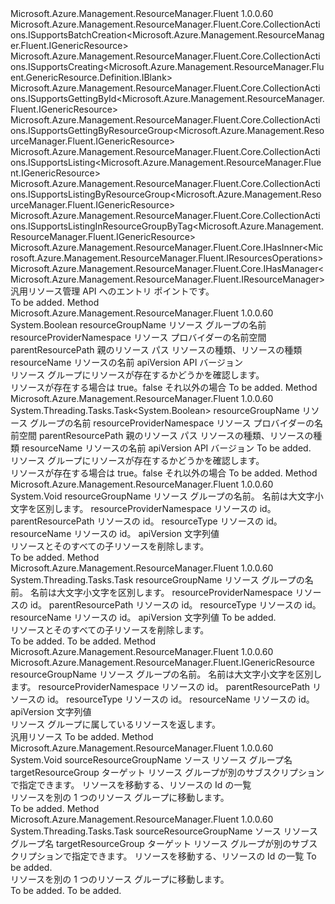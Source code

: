 <Type Name="IGenericResources" FullName="Microsoft.Azure.Management.ResourceManager.Fluent.IGenericResources">
  <TypeSignature Language="C#" Value="public interface IGenericResources : Microsoft.Azure.Management.ResourceManager.Fluent.Core.CollectionActions.ISupportsBatchCreation&lt;Microsoft.Azure.Management.ResourceManager.Fluent.IGenericResource&gt;, Microsoft.Azure.Management.ResourceManager.Fluent.Core.CollectionActions.ISupportsCreating&lt;Microsoft.Azure.Management.ResourceManager.Fluent.GenericResource.Definition.IBlank&gt;, Microsoft.Azure.Management.ResourceManager.Fluent.Core.CollectionActions.ISupportsGettingById&lt;Microsoft.Azure.Management.ResourceManager.Fluent.IGenericResource&gt;, Microsoft.Azure.Management.ResourceManager.Fluent.Core.CollectionActions.ISupportsGettingByResourceGroup&lt;Microsoft.Azure.Management.ResourceManager.Fluent.IGenericResource&gt;, Microsoft.Azure.Management.ResourceManager.Fluent.Core.CollectionActions.ISupportsListing&lt;Microsoft.Azure.Management.ResourceManager.Fluent.IGenericResource&gt;, Microsoft.Azure.Management.ResourceManager.Fluent.Core.CollectionActions.ISupportsListingByResourceGroup&lt;Microsoft.Azure.Management.ResourceManager.Fluent.IGenericResource&gt;, Microsoft.Azure.Management.ResourceManager.Fluent.Core.CollectionActions.ISupportsListingInResourceGroupByTag&lt;Microsoft.Azure.Management.ResourceManager.Fluent.IGenericResource&gt;, Microsoft.Azure.Management.ResourceManager.Fluent.Core.IHasInner&lt;Microsoft.Azure.Management.ResourceManager.Fluent.IResourcesOperations&gt;, Microsoft.Azure.Management.ResourceManager.Fluent.Core.IHasManager&lt;Microsoft.Azure.Management.ResourceManager.Fluent.IResourceManager&gt;" />
  <TypeSignature Language="ILAsm" Value=".class public interface auto ansi abstract IGenericResources implements class Microsoft.Azure.Management.ResourceManager.Fluent.Core.CollectionActions.ISupportsBatchCreation`1&lt;class Microsoft.Azure.Management.ResourceManager.Fluent.IGenericResource&gt;, class Microsoft.Azure.Management.ResourceManager.Fluent.Core.CollectionActions.ISupportsCreating`1&lt;class Microsoft.Azure.Management.ResourceManager.Fluent.GenericResource.Definition.IBlank&gt;, class Microsoft.Azure.Management.ResourceManager.Fluent.Core.CollectionActions.ISupportsGettingById`1&lt;class Microsoft.Azure.Management.ResourceManager.Fluent.IGenericResource&gt;, class Microsoft.Azure.Management.ResourceManager.Fluent.Core.CollectionActions.ISupportsGettingByResourceGroup`1&lt;class Microsoft.Azure.Management.ResourceManager.Fluent.IGenericResource&gt;, class Microsoft.Azure.Management.ResourceManager.Fluent.Core.CollectionActions.ISupportsListing`1&lt;class Microsoft.Azure.Management.ResourceManager.Fluent.IGenericResource&gt;, class Microsoft.Azure.Management.ResourceManager.Fluent.Core.CollectionActions.ISupportsListingByResourceGroup`1&lt;class Microsoft.Azure.Management.ResourceManager.Fluent.IGenericResource&gt;, class Microsoft.Azure.Management.ResourceManager.Fluent.Core.CollectionActions.ISupportsListingInResourceGroupByTag`1&lt;class Microsoft.Azure.Management.ResourceManager.Fluent.IGenericResource&gt;, class Microsoft.Azure.Management.ResourceManager.Fluent.Core.IHasInner`1&lt;class Microsoft.Azure.Management.ResourceManager.Fluent.IResourcesOperations&gt;, class Microsoft.Azure.Management.ResourceManager.Fluent.Core.IHasManager`1&lt;class Microsoft.Azure.Management.ResourceManager.Fluent.IResourceManager&gt;" />
  <TypeSignature Language="DocId" Value="T:Microsoft.Azure.Management.ResourceManager.Fluent.IGenericResources" />
  <TypeSignature Language="VB.NET" Value="Public Interface IGenericResources&#xA;Implements IHasInner(Of IResourcesOperations), IHasManager(Of IResourceManager), ISupportsBatchCreation(Of IGenericResource), ISupportsCreating(Of IBlank), ISupportsGettingById(Of IGenericResource), ISupportsGettingByResourceGroup(Of IGenericResource), ISupportsListing(Of IGenericResource), ISupportsListingByResourceGroup(Of IGenericResource), ISupportsListingInResourceGroupByTag(Of IGenericResource)" />
  <TypeSignature Language="F#" Value="type IGenericResources = interface&#xA;    interface ISupportsListing&lt;IGenericResource&gt;&#xA;    interface ISupportsListingByResourceGroup&lt;IGenericResource&gt;&#xA;    interface ISupportsListingInResourceGroupByTag&lt;IGenericResource&gt;&#xA;    interface ISupportsGettingByResourceGroup&lt;IGenericResource&gt;&#xA;    interface ISupportsGettingById&lt;IGenericResource&gt;&#xA;    interface ISupportsCreating&lt;IBlank&gt;&#xA;    interface ISupportsBatchCreation&lt;IGenericResource&gt;&#xA;    interface IHasManager&lt;IResourceManager&gt;&#xA;    interface IHasInner&lt;IResourcesOperations&gt;" />
  <AssemblyInfo>
    <AssemblyName>Microsoft.Azure.Management.ResourceManager.Fluent</AssemblyName>
    <AssemblyVersion>1.0.0.60</AssemblyVersion>
  </AssemblyInfo>
  <Interfaces>
    <Interface>
      <InterfaceName>Microsoft.Azure.Management.ResourceManager.Fluent.Core.CollectionActions.ISupportsBatchCreation&lt;Microsoft.Azure.Management.ResourceManager.Fluent.IGenericResource&gt;</InterfaceName>
    </Interface>
    <Interface>
      <InterfaceName>Microsoft.Azure.Management.ResourceManager.Fluent.Core.CollectionActions.ISupportsCreating&lt;Microsoft.Azure.Management.ResourceManager.Fluent.GenericResource.Definition.IBlank&gt;</InterfaceName>
    </Interface>
    <Interface>
      <InterfaceName>Microsoft.Azure.Management.ResourceManager.Fluent.Core.CollectionActions.ISupportsGettingById&lt;Microsoft.Azure.Management.ResourceManager.Fluent.IGenericResource&gt;</InterfaceName>
    </Interface>
    <Interface>
      <InterfaceName>Microsoft.Azure.Management.ResourceManager.Fluent.Core.CollectionActions.ISupportsGettingByResourceGroup&lt;Microsoft.Azure.Management.ResourceManager.Fluent.IGenericResource&gt;</InterfaceName>
    </Interface>
    <Interface>
      <InterfaceName>Microsoft.Azure.Management.ResourceManager.Fluent.Core.CollectionActions.ISupportsListing&lt;Microsoft.Azure.Management.ResourceManager.Fluent.IGenericResource&gt;</InterfaceName>
    </Interface>
    <Interface>
      <InterfaceName>Microsoft.Azure.Management.ResourceManager.Fluent.Core.CollectionActions.ISupportsListingByResourceGroup&lt;Microsoft.Azure.Management.ResourceManager.Fluent.IGenericResource&gt;</InterfaceName>
    </Interface>
    <Interface>
      <InterfaceName>Microsoft.Azure.Management.ResourceManager.Fluent.Core.CollectionActions.ISupportsListingInResourceGroupByTag&lt;Microsoft.Azure.Management.ResourceManager.Fluent.IGenericResource&gt;</InterfaceName>
    </Interface>
    <Interface>
      <InterfaceName>Microsoft.Azure.Management.ResourceManager.Fluent.Core.IHasInner&lt;Microsoft.Azure.Management.ResourceManager.Fluent.IResourcesOperations&gt;</InterfaceName>
    </Interface>
    <Interface>
      <InterfaceName>Microsoft.Azure.Management.ResourceManager.Fluent.Core.IHasManager&lt;Microsoft.Azure.Management.ResourceManager.Fluent.IResourceManager&gt;</InterfaceName>
    </Interface>
  </Interfaces>
  <Docs>
    <summary>
            汎用リソース管理 API へのエントリ ポイントです。
            </summary>
    <remarks>To be added.</remarks>
  </Docs>
  <Members>
    <Member MemberName="CheckExistence">
      <MemberSignature Language="C#" Value="public bool CheckExistence (string resourceGroupName, string resourceProviderNamespace, string parentResourcePath, string resourceType, string resourceName, string apiVersion);" />
      <MemberSignature Language="ILAsm" Value=".method public hidebysig newslot virtual instance bool CheckExistence(string resourceGroupName, string resourceProviderNamespace, string parentResourcePath, string resourceType, string resourceName, string apiVersion) cil managed" />
      <MemberSignature Language="DocId" Value="M:Microsoft.Azure.Management.ResourceManager.Fluent.IGenericResources.CheckExistence(System.String,System.String,System.String,System.String,System.String,System.String)" />
      <MemberSignature Language="VB.NET" Value="Public Function CheckExistence (resourceGroupName As String, resourceProviderNamespace As String, parentResourcePath As String, resourceType As String, resourceName As String, apiVersion As String) As Boolean" />
      <MemberSignature Language="F#" Value="abstract member CheckExistence : string * string * string * string * string * string -&gt; bool" Usage="iGenericResources.CheckExistence (resourceGroupName, resourceProviderNamespace, parentResourcePath, resourceType, resourceName, apiVersion)" />
      <MemberType>Method</MemberType>
      <AssemblyInfo>
        <AssemblyName>Microsoft.Azure.Management.ResourceManager.Fluent</AssemblyName>
        <AssemblyVersion>1.0.0.60</AssemblyVersion>
      </AssemblyInfo>
      <ReturnValue>
        <ReturnType>System.Boolean</ReturnType>
      </ReturnValue>
      <Parameters>
        <Parameter Name="resourceGroupName" Type="System.String" />
        <Parameter Name="resourceProviderNamespace" Type="System.String" />
        <Parameter Name="parentResourcePath" Type="System.String" />
        <Parameter Name="resourceType" Type="System.String" />
        <Parameter Name="resourceName" Type="System.String" />
        <Parameter Name="apiVersion" Type="System.String" />
      </Parameters>
      <Docs>
        <param name="resourceGroupName">resourceGroupName リソース グループの名前</param>
        <param name="resourceProviderNamespace">resourceProviderNamespace リソース プロバイダーの名前空間</param>
        <param name="parentResourcePath">parentResourcePath 親のリソース パス</param>
        <param name="resourceType">リソースの種類、リソースの種類</param>
        <param name="resourceName">resourceName リソースの名前</param>
        <param name="apiVersion">apiVersion API バージョン</param>
        <summary>
            リソース グループにリソースが存在するかどうかを確認します。
            </summary>
        <returns>リソースが存在する場合は true。false それ以外の場合</returns>
        <remarks>To be added.</remarks>
      </Docs>
    </Member>
    <Member MemberName="CheckExistenceAsync">
      <MemberSignature Language="C#" Value="public System.Threading.Tasks.Task&lt;bool&gt; CheckExistenceAsync (string resourceGroupName, string resourceProviderNamespace, string parentResourcePath, string resourceType, string resourceName, string apiVersion, System.Threading.CancellationToken cancellationToken = null);" />
      <MemberSignature Language="ILAsm" Value=".method public hidebysig newslot virtual instance class System.Threading.Tasks.Task`1&lt;bool&gt; CheckExistenceAsync(string resourceGroupName, string resourceProviderNamespace, string parentResourcePath, string resourceType, string resourceName, string apiVersion, valuetype System.Threading.CancellationToken cancellationToken) cil managed" />
      <MemberSignature Language="DocId" Value="M:Microsoft.Azure.Management.ResourceManager.Fluent.IGenericResources.CheckExistenceAsync(System.String,System.String,System.String,System.String,System.String,System.String,System.Threading.CancellationToken)" />
      <MemberSignature Language="F#" Value="abstract member CheckExistenceAsync : string * string * string * string * string * string * System.Threading.CancellationToken -&gt; System.Threading.Tasks.Task&lt;bool&gt;" Usage="iGenericResources.CheckExistenceAsync (resourceGroupName, resourceProviderNamespace, parentResourcePath, resourceType, resourceName, apiVersion, cancellationToken)" />
      <MemberType>Method</MemberType>
      <AssemblyInfo>
        <AssemblyName>Microsoft.Azure.Management.ResourceManager.Fluent</AssemblyName>
        <AssemblyVersion>1.0.0.60</AssemblyVersion>
      </AssemblyInfo>
      <ReturnValue>
        <ReturnType>System.Threading.Tasks.Task&lt;System.Boolean&gt;</ReturnType>
      </ReturnValue>
      <Parameters>
        <Parameter Name="resourceGroupName" Type="System.String" />
        <Parameter Name="resourceProviderNamespace" Type="System.String" />
        <Parameter Name="parentResourcePath" Type="System.String" />
        <Parameter Name="resourceType" Type="System.String" />
        <Parameter Name="resourceName" Type="System.String" />
        <Parameter Name="apiVersion" Type="System.String" />
        <Parameter Name="cancellationToken" Type="System.Threading.CancellationToken" />
      </Parameters>
      <Docs>
        <param name="resourceGroupName">resourceGroupName リソース グループの名前</param>
        <param name="resourceProviderNamespace">resourceProviderNamespace リソース プロバイダーの名前空間</param>
        <param name="parentResourcePath">parentResourcePath 親のリソース パス</param>
        <param name="resourceType">リソースの種類、リソースの種類</param>
        <param name="resourceName">resourceName リソースの名前</param>
        <param name="apiVersion">apiVersion API バージョン</param>
        <param name="cancellationToken">To be added.</param>
        <summary>
            リソース グループにリソースが存在するかどうかを確認します。
            </summary>
        <returns>リソースが存在する場合は true。false それ以外の場合</returns>
        <remarks>To be added.</remarks>
      </Docs>
    </Member>
    <Member MemberName="Delete">
      <MemberSignature Language="C#" Value="public void Delete (string resourceGroupName, string resourceProviderNamespace, string parentResourcePath, string resourceType, string resourceName, string apiVersion);" />
      <MemberSignature Language="ILAsm" Value=".method public hidebysig newslot virtual instance void Delete(string resourceGroupName, string resourceProviderNamespace, string parentResourcePath, string resourceType, string resourceName, string apiVersion) cil managed" />
      <MemberSignature Language="DocId" Value="M:Microsoft.Azure.Management.ResourceManager.Fluent.IGenericResources.Delete(System.String,System.String,System.String,System.String,System.String,System.String)" />
      <MemberSignature Language="VB.NET" Value="Public Sub Delete (resourceGroupName As String, resourceProviderNamespace As String, parentResourcePath As String, resourceType As String, resourceName As String, apiVersion As String)" />
      <MemberSignature Language="F#" Value="abstract member Delete : string * string * string * string * string * string -&gt; unit" Usage="iGenericResources.Delete (resourceGroupName, resourceProviderNamespace, parentResourcePath, resourceType, resourceName, apiVersion)" />
      <MemberType>Method</MemberType>
      <AssemblyInfo>
        <AssemblyName>Microsoft.Azure.Management.ResourceManager.Fluent</AssemblyName>
        <AssemblyVersion>1.0.0.60</AssemblyVersion>
      </AssemblyInfo>
      <ReturnValue>
        <ReturnType>System.Void</ReturnType>
      </ReturnValue>
      <Parameters>
        <Parameter Name="resourceGroupName" Type="System.String" />
        <Parameter Name="resourceProviderNamespace" Type="System.String" />
        <Parameter Name="parentResourcePath" Type="System.String" />
        <Parameter Name="resourceType" Type="System.String" />
        <Parameter Name="resourceName" Type="System.String" />
        <Parameter Name="apiVersion" Type="System.String" />
      </Parameters>
      <Docs>
        <param name="resourceGroupName">resourceGroupName リソース グループの名前。 名前は大文字小文字を区別します。</param>
        <param name="resourceProviderNamespace">resourceProviderNamespace リソースの id。</param>
        <param name="parentResourcePath">parentResourcePath リソースの id。</param>
        <param name="resourceType">resourceType リソースの id。</param>
        <param name="resourceName">resourceName リソースの id。</param>
        <param name="apiVersion">apiVersion 文字列値</param>
        <summary>
            リソースとそのすべての子リソースを削除します。
            </summary>
        <remarks>To be added.</remarks>
      </Docs>
    </Member>
    <Member MemberName="DeleteAsync">
      <MemberSignature Language="C#" Value="public System.Threading.Tasks.Task DeleteAsync (string resourceGroupName, string resourceProviderNamespace, string parentResourcePath, string resourceType, string resourceName, string apiVersion, System.Threading.CancellationToken cancellationToken = null);" />
      <MemberSignature Language="ILAsm" Value=".method public hidebysig newslot virtual instance class System.Threading.Tasks.Task DeleteAsync(string resourceGroupName, string resourceProviderNamespace, string parentResourcePath, string resourceType, string resourceName, string apiVersion, valuetype System.Threading.CancellationToken cancellationToken) cil managed" />
      <MemberSignature Language="DocId" Value="M:Microsoft.Azure.Management.ResourceManager.Fluent.IGenericResources.DeleteAsync(System.String,System.String,System.String,System.String,System.String,System.String,System.Threading.CancellationToken)" />
      <MemberSignature Language="F#" Value="abstract member DeleteAsync : string * string * string * string * string * string * System.Threading.CancellationToken -&gt; System.Threading.Tasks.Task" Usage="iGenericResources.DeleteAsync (resourceGroupName, resourceProviderNamespace, parentResourcePath, resourceType, resourceName, apiVersion, cancellationToken)" />
      <MemberType>Method</MemberType>
      <AssemblyInfo>
        <AssemblyName>Microsoft.Azure.Management.ResourceManager.Fluent</AssemblyName>
        <AssemblyVersion>1.0.0.60</AssemblyVersion>
      </AssemblyInfo>
      <ReturnValue>
        <ReturnType>System.Threading.Tasks.Task</ReturnType>
      </ReturnValue>
      <Parameters>
        <Parameter Name="resourceGroupName" Type="System.String" />
        <Parameter Name="resourceProviderNamespace" Type="System.String" />
        <Parameter Name="parentResourcePath" Type="System.String" />
        <Parameter Name="resourceType" Type="System.String" />
        <Parameter Name="resourceName" Type="System.String" />
        <Parameter Name="apiVersion" Type="System.String" />
        <Parameter Name="cancellationToken" Type="System.Threading.CancellationToken" />
      </Parameters>
      <Docs>
        <param name="resourceGroupName">resourceGroupName リソース グループの名前。 名前は大文字小文字を区別します。</param>
        <param name="resourceProviderNamespace">resourceProviderNamespace リソースの id。</param>
        <param name="parentResourcePath">parentResourcePath リソースの id。</param>
        <param name="resourceType">resourceType リソースの id。</param>
        <param name="resourceName">resourceName リソースの id。</param>
        <param name="apiVersion">apiVersion 文字列値</param>
        <param name="cancellationToken">To be added.</param>
        <summary>
            リソースとそのすべての子リソースを削除します。
            </summary>
        <returns>To be added.</returns>
        <remarks>To be added.</remarks>
      </Docs>
    </Member>
    <Member MemberName="Get">
      <MemberSignature Language="C#" Value="public Microsoft.Azure.Management.ResourceManager.Fluent.IGenericResource Get (string resourceGroupName, string resourceProviderNamespace, string parentResourcePath, string resourceType, string resourceName, string apiVersion);" />
      <MemberSignature Language="ILAsm" Value=".method public hidebysig newslot virtual instance class Microsoft.Azure.Management.ResourceManager.Fluent.IGenericResource Get(string resourceGroupName, string resourceProviderNamespace, string parentResourcePath, string resourceType, string resourceName, string apiVersion) cil managed" />
      <MemberSignature Language="DocId" Value="M:Microsoft.Azure.Management.ResourceManager.Fluent.IGenericResources.Get(System.String,System.String,System.String,System.String,System.String,System.String)" />
      <MemberSignature Language="VB.NET" Value="Public Function Get (resourceGroupName As String, resourceProviderNamespace As String, parentResourcePath As String, resourceType As String, resourceName As String, apiVersion As String) As IGenericResource" />
      <MemberSignature Language="F#" Value="abstract member Get : string * string * string * string * string * string -&gt; Microsoft.Azure.Management.ResourceManager.Fluent.IGenericResource" Usage="iGenericResources.Get (resourceGroupName, resourceProviderNamespace, parentResourcePath, resourceType, resourceName, apiVersion)" />
      <MemberType>Method</MemberType>
      <AssemblyInfo>
        <AssemblyName>Microsoft.Azure.Management.ResourceManager.Fluent</AssemblyName>
        <AssemblyVersion>1.0.0.60</AssemblyVersion>
      </AssemblyInfo>
      <ReturnValue>
        <ReturnType>Microsoft.Azure.Management.ResourceManager.Fluent.IGenericResource</ReturnType>
      </ReturnValue>
      <Parameters>
        <Parameter Name="resourceGroupName" Type="System.String" />
        <Parameter Name="resourceProviderNamespace" Type="System.String" />
        <Parameter Name="parentResourcePath" Type="System.String" />
        <Parameter Name="resourceType" Type="System.String" />
        <Parameter Name="resourceName" Type="System.String" />
        <Parameter Name="apiVersion" Type="System.String" />
      </Parameters>
      <Docs>
        <param name="resourceGroupName">resourceGroupName リソース グループの名前。 名前は大文字小文字を区別します。</param>
        <param name="resourceProviderNamespace">resourceProviderNamespace リソースの id。</param>
        <param name="parentResourcePath">parentResourcePath リソースの id。</param>
        <param name="resourceType">resourceType リソースの id。</param>
        <param name="resourceName">resourceName リソースの id。</param>
        <param name="apiVersion">apiVersion 文字列値</param>
        <summary>
            リソース グループに属しているリソースを返します。
            </summary>
        <returns>汎用リソース</returns>
        <remarks>To be added.</remarks>
      </Docs>
    </Member>
    <Member MemberName="MoveResources">
      <MemberSignature Language="C#" Value="public void MoveResources (string sourceResourceGroupName, Microsoft.Azure.Management.ResourceManager.Fluent.IResourceGroup targetResourceGroup, System.Collections.Generic.IList&lt;string&gt; resources);" />
      <MemberSignature Language="ILAsm" Value=".method public hidebysig newslot virtual instance void MoveResources(string sourceResourceGroupName, class Microsoft.Azure.Management.ResourceManager.Fluent.IResourceGroup targetResourceGroup, class System.Collections.Generic.IList`1&lt;string&gt; resources) cil managed" />
      <MemberSignature Language="DocId" Value="M:Microsoft.Azure.Management.ResourceManager.Fluent.IGenericResources.MoveResources(System.String,Microsoft.Azure.Management.ResourceManager.Fluent.IResourceGroup,System.Collections.Generic.IList{System.String})" />
      <MemberSignature Language="VB.NET" Value="Public Sub MoveResources (sourceResourceGroupName As String, targetResourceGroup As IResourceGroup, resources As IList(Of String))" />
      <MemberSignature Language="F#" Value="abstract member MoveResources : string * Microsoft.Azure.Management.ResourceManager.Fluent.IResourceGroup * System.Collections.Generic.IList&lt;string&gt; -&gt; unit" Usage="iGenericResources.MoveResources (sourceResourceGroupName, targetResourceGroup, resources)" />
      <MemberType>Method</MemberType>
      <AssemblyInfo>
        <AssemblyName>Microsoft.Azure.Management.ResourceManager.Fluent</AssemblyName>
        <AssemblyVersion>1.0.0.60</AssemblyVersion>
      </AssemblyInfo>
      <ReturnValue>
        <ReturnType>System.Void</ReturnType>
      </ReturnValue>
      <Parameters>
        <Parameter Name="sourceResourceGroupName" Type="System.String" />
        <Parameter Name="targetResourceGroup" Type="Microsoft.Azure.Management.ResourceManager.Fluent.IResourceGroup" />
        <Parameter Name="resources" Type="System.Collections.Generic.IList&lt;System.String&gt;" />
      </Parameters>
      <Docs>
        <param name="sourceResourceGroupName">sourceResourceGroupName ソース リソース グループ名</param>
        <param name="targetResourceGroup">targetResourceGroup ターゲット リソース グループが別のサブスクリプションで指定できます。</param>
        <param name="resources">リソースを移動する、リソースの Id の一覧</param>
        <summary>
            リソースを別の 1 つのリソース グループに移動します。
            </summary>
        <remarks>To be added.</remarks>
      </Docs>
    </Member>
    <Member MemberName="MoveResourcesAsync">
      <MemberSignature Language="C#" Value="public System.Threading.Tasks.Task MoveResourcesAsync (string sourceResourceGroupName, Microsoft.Azure.Management.ResourceManager.Fluent.IResourceGroup targetResourceGroup, System.Collections.Generic.IList&lt;string&gt; resources, System.Threading.CancellationToken cancellationToken = null);" />
      <MemberSignature Language="ILAsm" Value=".method public hidebysig newslot virtual instance class System.Threading.Tasks.Task MoveResourcesAsync(string sourceResourceGroupName, class Microsoft.Azure.Management.ResourceManager.Fluent.IResourceGroup targetResourceGroup, class System.Collections.Generic.IList`1&lt;string&gt; resources, valuetype System.Threading.CancellationToken cancellationToken) cil managed" />
      <MemberSignature Language="DocId" Value="M:Microsoft.Azure.Management.ResourceManager.Fluent.IGenericResources.MoveResourcesAsync(System.String,Microsoft.Azure.Management.ResourceManager.Fluent.IResourceGroup,System.Collections.Generic.IList{System.String},System.Threading.CancellationToken)" />
      <MemberSignature Language="F#" Value="abstract member MoveResourcesAsync : string * Microsoft.Azure.Management.ResourceManager.Fluent.IResourceGroup * System.Collections.Generic.IList&lt;string&gt; * System.Threading.CancellationToken -&gt; System.Threading.Tasks.Task" Usage="iGenericResources.MoveResourcesAsync (sourceResourceGroupName, targetResourceGroup, resources, cancellationToken)" />
      <MemberType>Method</MemberType>
      <AssemblyInfo>
        <AssemblyName>Microsoft.Azure.Management.ResourceManager.Fluent</AssemblyName>
        <AssemblyVersion>1.0.0.60</AssemblyVersion>
      </AssemblyInfo>
      <ReturnValue>
        <ReturnType>System.Threading.Tasks.Task</ReturnType>
      </ReturnValue>
      <Parameters>
        <Parameter Name="sourceResourceGroupName" Type="System.String" />
        <Parameter Name="targetResourceGroup" Type="Microsoft.Azure.Management.ResourceManager.Fluent.IResourceGroup" />
        <Parameter Name="resources" Type="System.Collections.Generic.IList&lt;System.String&gt;" />
        <Parameter Name="cancellationToken" Type="System.Threading.CancellationToken" />
      </Parameters>
      <Docs>
        <param name="sourceResourceGroupName">sourceResourceGroupName ソース リソース グループ名</param>
        <param name="targetResourceGroup">targetResourceGroup ターゲット リソース グループが別のサブスクリプションで指定できます。</param>
        <param name="resources">リソースを移動する、リソースの Id の一覧</param>
        <param name="cancellationToken">To be added.</param>
        <summary>
            リソースを別の 1 つのリソース グループに移動します。
            </summary>
        <returns>To be added.</returns>
        <remarks>To be added.</remarks>
      </Docs>
    </Member>
  </Members>
</Type>